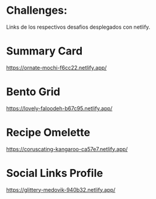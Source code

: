 # Challenges: 
Links de los respectivos desafios desplegados con netlify.

# Summary Card
https://ornate-mochi-f6cc22.netlify.app/

# Bento Grid
https://lovely-faloodeh-b67c95.netlify.app/

# Recipe Omelette 
https://coruscating-kangaroo-ca57e7.netlify.app/

# Social Links Profile
https://glittery-medovik-940b32.netlify.app/